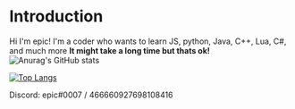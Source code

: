 # Introduction
Hi I'm epic! I'm a coder who wants to learn JS, python, Java, C++, Lua, C#, and much more
**It might take a long time but thats ok!**
![Anurag's GitHub stats](https://github-readme-stats.vercel.app/api?username=epic-git&show_icons=true&theme=dark)

[![Top Langs](https://github-readme-stats.vercel.app/api/top-langs/?username=epic-git&show_icons=true&theme=dark)](https://github.com/epic-git/github-readme-stats)

Discord: epic#0007 / 466660927698108416
